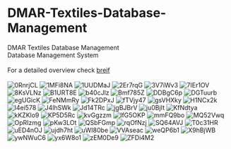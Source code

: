 # DMAR-Textiles-Database-Management
DMAR Textiles Database Management  <br>
Database Management System  <br>
<br>
For a detailed overview check [breif](https://github.com/No3Mc/DMAR-Textiles-Database-Management/blob/main/breif.md)<br>
<br>
![0RnrjCL](https://user-images.githubusercontent.com/41834061/159145687-47e75938-9840-4fb8-91b8-1cc63765ea5a.png)
![1MFi8NA](https://user-images.githubusercontent.com/41834061/159145690-efd45cae-7408-4532-831e-992a25055b70.png)
![1UUDMaJ](https://user-images.githubusercontent.com/41834061/159145691-eb47aecb-27c2-4b06-97f1-44b7174dae19.png)
![2Er7rqG](https://user-images.githubusercontent.com/41834061/159145692-0097c861-b236-494f-8243-2d32f3e944cf.png)
![3V7iWv3](https://user-images.githubusercontent.com/41834061/159145693-215bfad6-720b-4a92-a372-0d8d8eef3b58.png)
![7IEr1OV](https://user-images.githubusercontent.com/41834061/159145694-e42899e1-36ad-468a-94b5-f4fb063d5a20.png)
![8KsVLNz](https://user-images.githubusercontent.com/41834061/159145695-a2425ce1-9576-4778-bc60-a859e49d8a7e.png)
![B1URT8E](https://user-images.githubusercontent.com/41834061/159145696-ebccd8dc-8de1-4288-9270-4be9d26c2e95.png)
![b40cJlz](https://user-images.githubusercontent.com/41834061/159145697-7ecae193-82b4-445e-928f-f7eda8bc2dd5.png)
![Bmf785Z](https://user-images.githubusercontent.com/41834061/159145698-5d03409c-6628-4efc-8ee3-00d0781b867e.png)
![DDBgC6p](https://user-images.githubusercontent.com/41834061/159145699-4d4da6d4-8194-43d8-a0aa-5d835f9173a2.png)
![DGTuurb](https://user-images.githubusercontent.com/41834061/159145700-e7ba96c9-ca1d-4fed-9a5e-10908390bb1e.png)
![egUGicK](https://user-images.githubusercontent.com/41834061/159145701-0fa4fcf2-212a-47f2-a8f4-e0df4c310fc6.png)
![FeNMmRy](https://user-images.githubusercontent.com/41834061/159145702-80542766-b2bb-42e5-8fdf-c126fba43b17.png)
![Fk2DPxJ](https://user-images.githubusercontent.com/41834061/159145704-8cb84271-1b52-4207-97a5-fb1ad4bfd978.png)
![fTVjy47](https://user-images.githubusercontent.com/41834061/159145705-a54e75d9-1e52-40f5-b557-bd5851913e5d.png)
![gsVHXky](https://user-images.githubusercontent.com/41834061/159145706-b44d0a31-0868-428e-b0bb-fbf184626e42.png)
![H1NCx2k](https://user-images.githubusercontent.com/41834061/159145707-d09375c3-a6a0-46a2-938a-102feaa260de.png)
![I4ei578](https://user-images.githubusercontent.com/41834061/159145708-4a4795eb-0086-453e-a570-2cb69bb9b589.png)
![J4lhSWk](https://user-images.githubusercontent.com/41834061/159145709-0db4328e-1930-41d7-b3df-30d7f0921b27.png)
![Jd14TRc](https://user-images.githubusercontent.com/41834061/159145710-88db2f91-74be-4250-bfa3-07b5feb796f4.png)
![jgBJBrV](https://user-images.githubusercontent.com/41834061/159145711-fd7623b8-0a1f-4c6b-964d-f024d92f98ed.png)
![ju0BjIt](https://user-images.githubusercontent.com/41834061/159145712-a9f7d2be-9729-44cf-a201-8828f47478d5.png)
![KfNdtya](https://user-images.githubusercontent.com/41834061/159145714-a7bdad38-492d-4a29-b7f4-ca04e8272960.png)
![kKZKlo9](https://user-images.githubusercontent.com/41834061/159145715-078b048a-08c6-407f-a844-4ec63a0dc87e.png)
![KP5D5Rc](https://user-images.githubusercontent.com/41834061/159145716-0f728b84-01ae-4f21-8d05-50a14eea6bea.png)
![kvGgzzm](https://user-images.githubusercontent.com/41834061/159145717-c1af8dab-469f-4806-a382-cde1b4e7c68d.png)
![lfG5OKP](https://user-images.githubusercontent.com/41834061/159145718-64678716-c883-439b-8b78-a04921f1674b.png)
![mmFQ9bo](https://user-images.githubusercontent.com/41834061/159145719-57cf58c1-788f-4c25-a0d8-50ae774cc5bf.png)
![MQ52Vwq](https://user-images.githubusercontent.com/41834061/159145720-66da286b-d898-4df8-9525-1ef0d07ece79.png)
![OpRIzmg](https://user-images.githubusercontent.com/41834061/159145721-5817a68e-439f-4753-9e0f-cc9fd8d5284e.png)
![pKw3LOt](https://user-images.githubusercontent.com/41834061/159145722-c1e869ba-3014-4b14-a45c-2f806f2c6b63.png)
![QSbFGmp](https://user-images.githubusercontent.com/41834061/159145724-ed65d3a8-e0ae-4a56-b61f-791009628f7d.png)
![rqOfNzj](https://user-images.githubusercontent.com/41834061/159145725-2b004cd0-7ddd-4b30-9e13-9807ce422206.png)
![SQ64AVJ](https://user-images.githubusercontent.com/41834061/159145726-6910587b-5a88-4eee-ae08-15c07aa7c1aa.png)
![T0c31HR](https://user-images.githubusercontent.com/41834061/159145727-3248f793-dc8c-4e80-a18d-6bbb1408dbfc.png)
![uED4nOJ](https://user-images.githubusercontent.com/41834061/159145729-22d564e6-26ca-46d8-afb6-0ff7c90b0eb7.png)
![ujdh7ht](https://user-images.githubusercontent.com/41834061/159145731-466c2bfb-04ff-4be0-962e-d3212c8950a5.png)
![uWI80be](https://user-images.githubusercontent.com/41834061/159145732-8b05cbc4-01a2-4540-ba2b-1d3a2f4298c3.png)
![VVAseac](https://user-images.githubusercontent.com/41834061/159145734-5020348d-1970-4ee8-be28-3c10ae133405.png)
![weQP6b1](https://user-images.githubusercontent.com/41834061/159145735-3b11ea59-7292-4184-889a-e96699a318e5.png)
![X9hBjWB](https://user-images.githubusercontent.com/41834061/159145736-05d09fa8-ad76-4c0d-8212-24dd9fb5cecb.png)
![ywNWuC6](https://user-images.githubusercontent.com/41834061/159145737-c1f5d32d-b8f8-4f29-b787-fe4bc4b4b83b.png)
![yx6W8o1](https://user-images.githubusercontent.com/41834061/159145739-d43a86f6-4f43-4613-b8df-099d878f85cd.png)
![zEM0De9](https://user-images.githubusercontent.com/41834061/159145740-d81f1666-00db-42ae-bd96-67f7b035f77a.png)
![ZFDi4M2](https://user-images.githubusercontent.com/41834061/159145742-41db1ca6-1ede-49bc-a221-46f871093a35.png)
